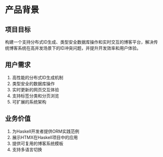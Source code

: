 # 产品背景

## 项目目标
构建一个支持分布式ID生成、类型安全数据库操作和实时交互的博客平台，解决传统博客系统在高并发场景下的ID冲突问题，并提升开发效率和用户体验。

## 用户需求
1. 高性能的分布式ID生成机制
2. 类型安全的数据库操作
3. 实时更新的网页交互体验
4. 支持标签分类和分页浏览
5. 可扩展的系统架构

## 业务价值
1. 为Haskell开发者提供ORM实践范例
2. 展示HTMX在Haskell项目中的应用
4. 提供可复用的博客系统模板
5. 支持多语言切换